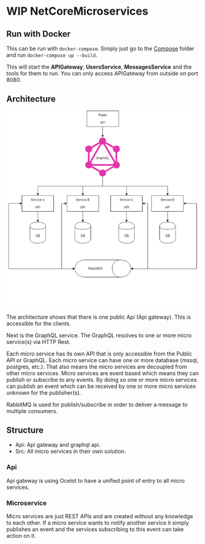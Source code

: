 # WIP NetCoreMicroservices

## Run with Docker
This can be run with `docker-compose`.
Simply just go to the [Compose](/Compose) folder and run `docker-compose up --build`.

This will start the **APIGateway**, **UsersService**, **MessagesService** and the tools for them to run.
You can only access APIGateway from outside on port 8080.

## Architecture

![Microservices architecture](microservices_architecture.png "Microservices archivecture")

The architecture shows that there is one public Api (Api gateway). This is accessible for the clients.

Next is the GraphQL service. The GraphQL resolves to one or more micro service(s) via HTTP Rest.

Each micro service has its own API that is only accessible from the Public API or GraphQL. Each micro service can have one or more database (mssql, postgres, etc.). That also means the micro services are decoupled from other micro services.
Micro services are event based which means they can publish or subscribe to any events. By doing so one or more micro services can publish an event which can be received by one or more micro services unknown for the publisher(s).

RabbitMQ is used for publish/subscribe in order to deliver a message to multiple consumers.

## Structure

- Api: Api gateway and graphql api.
- Src: All micro services in their own solution.

### Api

Api gateway is using Ocelot to have a unified point of entry to all micro services.


### Microservice

Micro services are just REST APIs and are created without any knowledge to each other. If a micro service wants to notify another service it simply publishes an event and the services subscribing to this event can take action on it.
